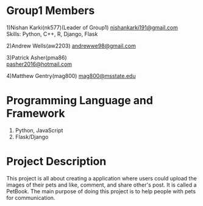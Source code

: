# Group1 Members
1)Nishan Karki(nk577)(Leader of Group1)
nishankarki191@gmail.com    
Skills:  Python, C++, R, Django, Flask


2)Andrew Wells(aw2203)
andrewwe98@gmail.com

3)Patrick Asher(pma86)  
pasher2016@hotmail.com 

4)Matthew Gentry(mag800) 
mag800@msstate.edu

# Programming Language and Framework
1) Python, JavaScript
2) Flask/Django

# Project Description

This project is all about creating a application where users could upload the images of their pets and like, comment, and share other's post. It is called a PetBook. The main purpose of doing this project is to help people with pets for communication.
